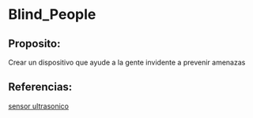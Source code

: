# Blind_People  
## Proposito:  
Crear un dispositivo que ayude a la gente invidente a prevenir amenazas  

## Referencias:  
[sensor ultrasonico](https://www.sparkfun.com/products/13959)
